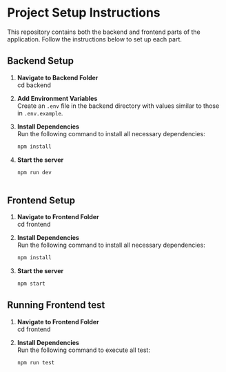 # Project Setup Instructions

This repository contains both the backend and frontend parts of the application. Follow the instructions below to set up each part.

## Backend Setup

1. **Navigate to Backend Folder**  
   cd backend

2. **Add Environment Variables**  
   Create an `.env` file in the backend directory with values similar to those in `.env.example`.
   
3. **Install Dependencies**  
   Run the following command to install all necessary dependencies:
   ```bash
   npm install

4. **Start the server**
   ```bash
   npm run dev
  

## Frontend Setup

1. **Navigate to Frontend Folder**  
   cd frontend


   
2. **Install Dependencies**  
   Run the following command to install all necessary dependencies:
   ```bash
   npm install

3. **Start the server**
   ```bash
   npm start


## Running Frontend test

1. **Navigate to Frontend Folder**  
   cd frontend


   
2. **Install Dependencies**  
   Run the following command to execute all test:
   ```bash
   npm run test

